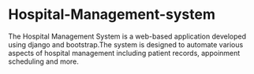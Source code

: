 # Hospital-Management-system
The Hospital Management System is a web-based application developed using django and bootstrap.The system is designed to automate various aspects of hospital management including patient records, appoinment scheduling and more.
